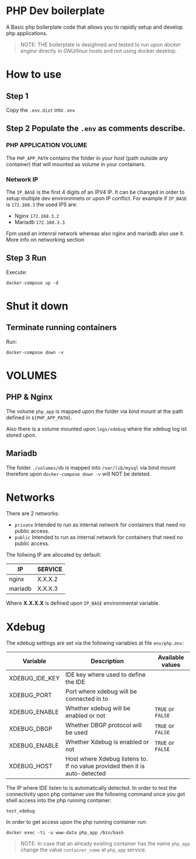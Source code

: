 # PHP Dev boilerplate
A Basic php boilerplate code that allows you to rapidly setup and develop php applications.

> NOTE:
> THE boilerplate is desighned and tested to run upon *docker engine* directly in *GNU/linux* hosts and not using docker desktop.

# How to use

## Step 1

Copy the `.env.dist` into `.env`

## Step 2 Populate the `.env` as comments describe.

### PHP APPLICATION VOLUME
The `PHP_APP_PATH` contains the folder in your *host* (path outside any container) that will mounted as volume in your containers.

### Network IP
The `IP_BASE` is the first 4 digits of an IPV4 IP. It can be changed in order to setup multiple dev environmnets or upon IP conflict.
For example if `IP_BASE` is `172.168.3` the used IPS are:

* Nginx `172.168.3.2`
* Mariadb `172.168.3.3`

Fpm used an intenral network whereas also nginx and mariadb also use it.
More info on networking section

## Step 3 Run

Execute:

```
docker-compose up -d
```

# Shut it down

## Terminate running containers

Run:

```
docker-compose down -v
```

# VOLUMES

## PHP & Nginx

The volume `php_app` is mapped upon the folder via bind mount  at the path defined in `${PHP_APP_PATH}`.

Also there is a volume mounted upon `logs/xdebug` where the xdebug log ist stored upon.

## Mariadb

The folder `./volumes/db` is mapped into `/var/lib/mysql` via bind mount therefore upon `docker-compose down -v` will NOT be deleted.

# Networks

There are 2 networks:

* `private` Intended to run as internal network for containers that need no public access.
* `public` Intended to run as internal network for containers that need no public access.

The follwing IP are allocated by default:

IP | SERVICE
--- | ---
nginx | X.X.X.2
mariadb | X.X.X.3

Where **X.X.X.X** is defined upon `IP_BASE` environmental variable.

# Xdebug

The xdebug settings are set via the following variables at file `env/php.env`:

Variable | Description | Available values
--- | --- | ---
XDEBUG_IDE_KEY | IDE key where used to define the IDE
XDEBUG_PORT | Port where xdebug will be connected in to
XDEBUG_ENABLE | Whether xdebug will be enabled or not | `TRUE` or `FALSE`
XDEBUG_DBGP | Whether DBGP protocol will be used | `TRUE` or `FALSE`
XDEBUG_ENABLE | Whether Xdebug is enabled or not | `TRUE` or `FALSE`
XDEBUG_HOST | Host where Xdebug listens to. If no value provided then it is auto-detected |



The IP where IDE listen to is automatically detected. In order to test the connectivity upon php container use the following command once you got shell access into the php running container:

```
test_xdebug
```

In order to get access upon the php running container run:

```
docker exec -ti -u www-data php_app /bin/bash
```

> NOTE: In case that an already existing container has the name `php_app` change the value `container_name` at `php_app` service.